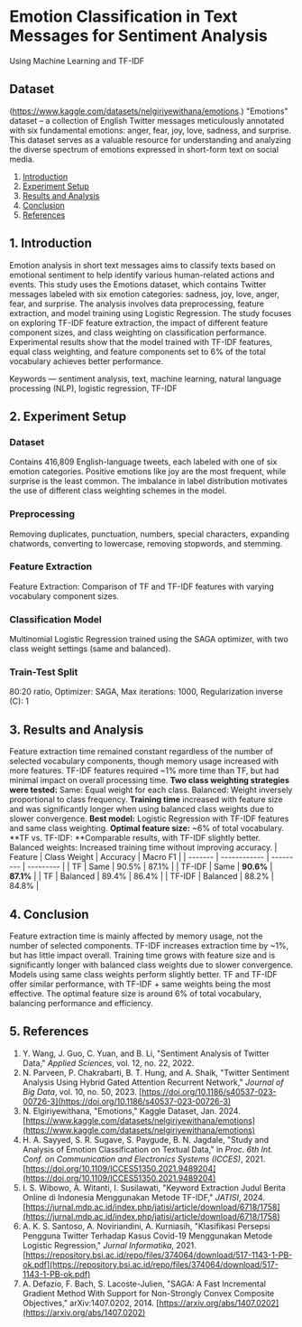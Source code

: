 # Emotion Classification in Text Messages for Sentiment Analysis
 Using Machine Learning and TF-IDF
## Dataset
(https://www.kaggle.com/datasets/nelgiriyewithana/emotions.)
"Emotions" dataset – a collection of English Twitter messages meticulously annotated with six fundamental emotions: anger, fear, joy, love, sadness, and surprise. This dataset serves as a valuable resource for understanding and analyzing the diverse spectrum of emotions expressed in short-form text on social media.
1. [Introduction](#1-introduction)
2. [Experiment Setup](#2-experiment-setup)
3. [Results and Analysis](#3-results-and-analysis)
4. [Conclusion](#5-conclusion)
5. [References](#6-references)

## 1. Introduction
Emotion analysis in short text messages aims to classify texts based on emotional sentiment to help identify various human-related actions and events. This study uses the Emotions dataset, which contains Twitter messages labeled with six emotion categories: sadness, joy, love, anger, fear, and surprise. The analysis involves data preprocessing, feature extraction, and model training using Logistic Regression. The study focuses on exploring TF-IDF feature extraction, the impact of different feature component sizes, and class weighting on classification performance. Experimental results show that the model trained with TF-IDF features, equal class weighting, and feature components set to 6% of the total vocabulary achieves better performance.

Keywords — sentiment analysis, text, machine learning, natural language processing (NLP), logistic regression, TF-IDF

## 2. Experiment Setup

### Dataset
Contains 416,809 English-language tweets, each labeled with one of six emotion categories. Positive emotions like joy are the most frequent, while surprise is the least common. The imbalance in label distribution motivates the use of different class weighting schemes in the model.
### Preprocessing
Removing duplicates, punctuation, numbers, special characters, expanding chatwords, converting to lowercase, removing stopwords, and stemming.
### Feature Extraction
Feature Extraction: Comparison of TF and TF-IDF features with varying vocabulary component sizes.
### Classification Model
Multinomial Logistic Regression trained using the SAGA optimizer, with two class weight settings (same and balanced).
### Train-Test Split
80:20 ratio, Optimizer: SAGA, Max iterations: 1000, Regularization inverse (C): 1

## 3. Results and Analysis
Feature extraction time remained constant regardless of the number of selected vocabulary components, though memory usage increased with more features. TF-IDF features required ~1% more time than TF, but had minimal impact on overall processing time.
**Two class weighting strategies were tested:**
Same: Equal weight for each class.
Balanced: Weight inversely proportional to class frequency.
**Training time** increased with feature size and was significantly longer when using balanced class weights due to slower convergence.
**Best model:** Logistic Regression with TF-IDF features and same class weighting.
**Optimal feature size:** ~6% of total vocabulary.
**TF vs. TF-IDF: **Comparable results, with TF-IDF slightly better.
Balanced weights: Increased training time without improving accuracy.
| Feature | Class Weight | Accuracy  | Macro F1  |
| ------- | ------------ | --------- | --------- |
| TF      | Same         | 90.5%     | 87.1%     |
| TF-IDF  | Same         | **90.6%** | **87.1%** |
| TF      | Balanced     | 89.4%     | 86.4%     |
| TF-IDF  | Balanced     | 88.2%     | 84.8%     |

## 4. Conclusion
Feature extraction time is mainly affected by memory usage, not the number of selected components. TF-IDF increases extraction time by ~1%, but has little impact overall. Training time grows with feature size and is significantly longer with balanced class weights due to slower convergence. Models using same class weights perform slightly better. TF and TF-IDF offer similar performance, with TF-IDF + same weights being the most effective. The optimal feature size is around 6% of total vocabulary, balancing performance and efficiency.

## 5. References
1. Y. Wang, J. Guo, C. Yuan, and B. Li, "Sentiment Analysis of Twitter Data," *Applied Sciences*, vol. 12, no. 22, 2022.
2. N. Parveen, P. Chakrabarti, B. T. Hung, and A. Shaik, "Twitter Sentiment Analysis Using Hybrid Gated Attention Recurrent Network," *Journal of Big Data*, vol. 10, no. 50, 2023. [https://doi.org/10.1186/s40537-023-00726-3](https://doi.org/10.1186/s40537-023-00726-3)
3. N. Elgiriyewithana, "Emotions," Kaggle Dataset, Jan. 2024. [https://www.kaggle.com/datasets/nelgiriyewithana/emotions](https://www.kaggle.com/datasets/nelgiriyewithana/emotions)
4. H. A. Sayyed, S. R. Sugave, S. Paygude, B. N. Jagdale, "Study and Analysis of Emotion Classification on Textual Data," in *Proc. 6th Int. Conf. on Communication and Electronics Systems (ICCES)*, 2021. [https://doi.org/10.1109/ICCES51350.2021.9489204](https://doi.org/10.1109/ICCES51350.2021.9489204)
5. I. S. Wibowo, A. Witanti, I. Susilawati, "Keyword Extraction Judul Berita Online di Indonesia Menggunakan Metode TF-IDF," *JATISI*, 2024. [https://jurnal.mdp.ac.id/index.php/jatisi/article/download/6718/1758](https://jurnal.mdp.ac.id/index.php/jatisi/article/download/6718/1758)
6. A. K. S. Santoso, A. Noviriandini, A. Kurniasih, "Klasifikasi Persepsi Pengguna Twitter Terhadap Kasus Covid-19 Menggunakan Metode Logistic Regression," *Jurnal Informatika*, 2021. [https://repository.bsi.ac.id/repo/files/374064/download/517-1143-1-PB-ok.pdf](https://repository.bsi.ac.id/repo/files/374064/download/517-1143-1-PB-ok.pdf)
7. A. Defazio, F. Bach, S. Lacoste-Julien, "SAGA: A Fast Incremental Gradient Method With Support for Non-Strongly Convex Composite Objectives," arXiv:1407.0202, 2014. [https://arxiv.org/abs/1407.0202](https://arxiv.org/abs/1407.0202)


